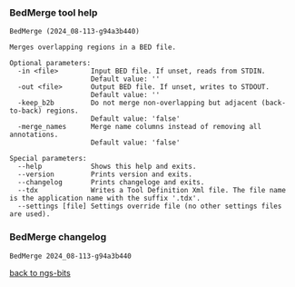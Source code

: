 ### BedMerge tool help
	BedMerge (2024_08-113-g94a3b440)
	
	Merges overlapping regions in a BED file.
	
	Optional parameters:
	  -in <file>        Input BED file. If unset, reads from STDIN.
	                    Default value: ''
	  -out <file>       Output BED file. If unset, writes to STDOUT.
	                    Default value: ''
	  -keep_b2b         Do not merge non-overlapping but adjacent (back-to-back) regions.
	                    Default value: 'false'
	  -merge_names      Merge name columns instead of removing all annotations.
	                    Default value: 'false'
	
	Special parameters:
	  --help            Shows this help and exits.
	  --version         Prints version and exits.
	  --changelog       Prints changeloge and exits.
	  --tdx             Writes a Tool Definition Xml file. The file name is the application name with the suffix '.tdx'.
	  --settings [file] Settings override file (no other settings files are used).
	
### BedMerge changelog
	BedMerge 2024_08-113-g94a3b440
	
[back to ngs-bits](https://github.com/imgag/ngs-bits)